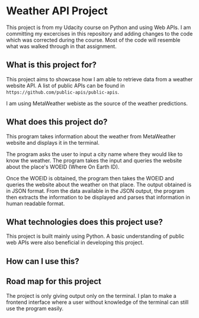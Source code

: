 # Weather API Project 

This project is from my Udacity course on Python and using Web APIs. I am committing my excercises in this repository and adding changes to the code which was corrected during the course. Most of the code will resemble what was walked through in that assignment.

## What is this project for?

This project aims to showcase how I am able to retrieve data from a weather website API. A list of public APIs can be found in `https://github.com/public-apis/public-apis`. 

I am using MetaWeather webiste as the source of the weather predictions.

## What does this project do?

This program takes information about the weather from MetaWeather website and displays it in the terminal.

The program asks the user to input a city name where they would like to know the weather. The program takes the input and queries the website about the place's WOEID (Where On Earth ID). 

Once the WOEID is obtained, the program then takes the WOEID and queries the website about the weather on that place. The output obtained is in JSON format. From the data available in the JSON output, the program then extracts the information to be displayed and parses that information in human readable format.

## What technologies does this project use?

This project is built mainly using Python. A basic understanding of public web APIs were also beneficial in developing this project.

## How can I use this?
 

## Road map for this project

The project is only giving output only on the terminal. I plan to make a frontend interface where a user without knowledge of the terminal can still use the program easily.
